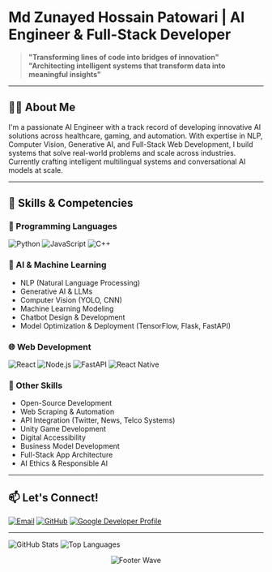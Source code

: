 # Md Zunayed Hossain Patowari | AI Engineer & Full-Stack Developer


> **"Transforming lines of code into bridges of innovation"**  
> **"Architecting intelligent systems that transform data into meaningful insights"**
---

## 👨‍💻 About Me

I'm a passionate AI Engineer with a track record of developing innovative AI solutions across healthcare, gaming, and automation. With expertise in NLP, Computer Vision, Generative AI, and Full-Stack Web Development, I build systems that solve real-world problems and scale across industries. Currently crafting intelligent multilingual systems and conversational AI models at scale.

---

## 🧠 Skills & Competencies

### 🔢 Programming Languages
![Python](https://img.shields.io/badge/Python-Expert-3776AB?style=for-the-badge&logo=python&logoColor=white)
![JavaScript](https://img.shields.io/badge/JavaScript-Advanced-F7DF1E?style=for-the-badge&logo=javascript&logoColor=black)
![C++](https://img.shields.io/badge/C++-Proficient-00599C?style=for-the-badge&logo=c%2B%2B&logoColor=white)

### 🤖 AI & Machine Learning
- NLP (Natural Language Processing)
- Generative AI & LLMs
- Computer Vision (YOLO, CNN)
- Machine Learning Modeling
- Chatbot Design & Development
- Model Optimization & Deployment (TensorFlow, Flask, FastAPI)

### 🌐 Web Development
![React](https://img.shields.io/badge/React-Professional-61DAFB?style=for-the-badge&logo=react&logoColor=black)
![Node.js](https://img.shields.io/badge/Node.js-Expert-339933?style=for-the-badge&logo=node.js&logoColor=white)
![FastAPI](https://img.shields.io/badge/FastAPI-Advanced-009688?style=for-the-badge&logo=fastapi&logoColor=white)
![React Native](https://img.shields.io/badge/React%20Native-Mobile%20Dev-61DAFB?style=for-the-badge&logo=react&logoColor=white)

### 💼 Other Skills
- Open-Source Development
- Web Scraping & Automation
- API Integration (Twitter, News, Telco Systems)
- Unity Game Development
- Digital Accessibility
- Business Model Development
- Full-Stack App Architecture
- AI Ethics & Responsible AI


---

## 📫 Let's Connect!

[![Email](https://img.shields.io/badge/Email-Contact%20Me-D14836?style=for-the-badge&logo=gmail&logoColor=white)](mailto:mdzunayedhossainpatowari@gmail.com)
[![GitHub](https://img.shields.io/badge/GitHub-Portfolio-181717?style=for-the-badge&logo=github&logoColor=white)](https://github.com/mdzubayerhossain)
[![Google Developer Profile](https://img.shields.io/badge/Google%20Dev-G.dev%20Profile-4285F4?style=for-the-badge&logo=google&logoColor=white)](https://g.dev/mdzunayedrhossainpatowari)

---

![GitHub Stats](https://github-readme-stats.vercel.app/api?username=patowari&theme=radical&show_icons=true&include_all_commits=true)
![Top Languages](https://github-readme-stats.vercel.app/api/top-langs/?username=patowari&theme=radical&layout=compact)

<div align="center">
  <img src="https://capsule-render.vercel.app/api?type=waving&color=gradient&height=80&section=footer" alt="Footer Wave" />
</div>
